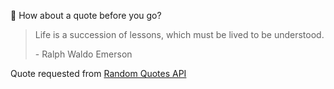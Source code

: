 📣 How about a quote before you go?

> Life is a succession of lessons, which must be lived to be understood.
>
> <p>- Ralph Waldo Emerson</p>

Quote requested from [Random Quotes API](https://github.com/lukePeavey/quotable)
